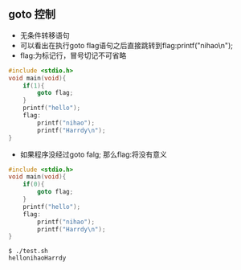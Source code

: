 ## goto 控制
* 无条件转移语句
* 可以看出在执行goto flag语句之后直接跳转到flag:printf("nihao\n");
* flag:为标记行，冒号切记不可省略
```c
#include <stdio.h>
void main(void){
    if(1){
        goto flag;
    }
    printf("hello");
    flag: 
        printf("nihao");
        printf("Harrdy\n");
}
```
* 如果程序没经过goto falg; 那么flag:将没有意义
```c
#include <stdio.h>
void main(void){
    if(0){
        goto flag;
    }
    printf("hello");
    flag: 
        printf("nihao");
        printf("Harrdy\n");
}
```
```shell
$ ./test.sh
hellonihaoHarrdy
```